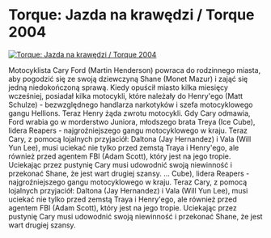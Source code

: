 Torque: Jazda na krawędzi / Torque 2004 
=============
[![Torque: Jazda na krawędzi / Torque 2004 ](http://vidos.pl/images/player.gif)](http://vidos.pl/torque-jazda-na-krawedzi-torque-2004)

 Motocyklista Cary Ford (Martin Henderson) powraca do rodzinnego miasta, aby pogodzić się ze swoją dziewczyną Shane (Monet Mazur) i zająć się jedną niedokończoną sprawą. Kiedy opuścił miasto kilka miesięcy wcześniej, posiadał kilka motocykli, które należały do Henry'ego (Matt Schulze) - bezwzględnego handlarza narkotyków i szefa motocyklowego gangu Hellions. Teraz Henry żąda zwrotu motocykli. Gdy Cary odmawia, Ford wrabia go w morderstwo Juniora, młodszego brata Treya (Ice Cube), lidera Reapers - najgroźniejszego gangu motocyklowego w kraju. Teraz Cary, z pomocą lojalnych przyjaciół: Daltona (Jay Hernandez) i Vala (Will Yun Lee), musi uciekać nie tylko przed zemstą Traya i Henry'ego, ale również przed agentem FBI (Adam Scott), który jest na jego tropie. Uciekając przez pustynię Cary musi udowodnić swoją niewinność i przekonać Shane, że jest wart drugiej szansy.   ... Cube), lidera Reapers - najgroźniejszego gangu motocyklowego w kraju. Teraz Cary, z pomocą lojalnych przyjaciół: Daltona (Jay Hernandez) i Vala (Will Yun Lee), musi uciekać nie tylko przed zemstą Traya i Henry'ego, ale również przed agentem FBI (Adam Scott), który jest na jego tropie. Uciekając przez pustynię Cary musi udowodnić swoją niewinność i przekonać Shane, że jest wart drugiej szansy.

